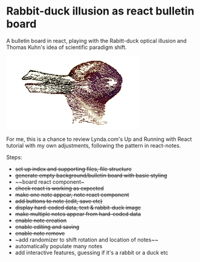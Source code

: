 # Rabbit-duck illusion as react bulletin board
A bulletin board in react, playing with the Rabitt-duck optical illusion and Thomas Kuhn's idea of scientific paradigm shift.

![rabbit-duck optical illusion](assets/rabduck.gif)

For me, this is a chance to review Lynda.com's Up and Running with React tutorial with my own adjustments, following the pattern in react-notes.

Steps:

* ~~set up index and supporting files, file structure~~
* ~~generate empty background/bulletin board with basic styling~~
* ~~board react component~
* ~~check react is working as expected~~
* ~~make one note appear, note react component~~
* ~~add buttons to note (edit, save etc)~~
* ~~display hard-coded data, text & rabbit-duck image~~
* ~~make multiple notes appear from hard-coded data~~
* ~~enable note creation~~
* ~~enable editing and saving~~
* ~~enable note remove~~
* ~add randomizer to shift rotation and location of notes~~
* automatically populate many notes 
* add interactive features, guessing if it's a rabbit or a duck etc